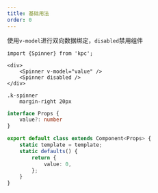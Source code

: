 ```yaml
---
title: 基础用法
order: 0
---
```


使用`v-model`进行双向数据绑定，`disabled`禁用组件

```vdt
import {Spinner} from 'kpc';

<div>
    <Spinner v-model="value" />
    <Spinner disabled />
</div>
```

```styl
.k-spinner
    margin-right 20px
```

```ts
interface Props {
    value?: number
}

export default class extends Component<Props> {
    static template = template;
    static defaults() {
        return {
            value: 0,
        };
    }
}
```
